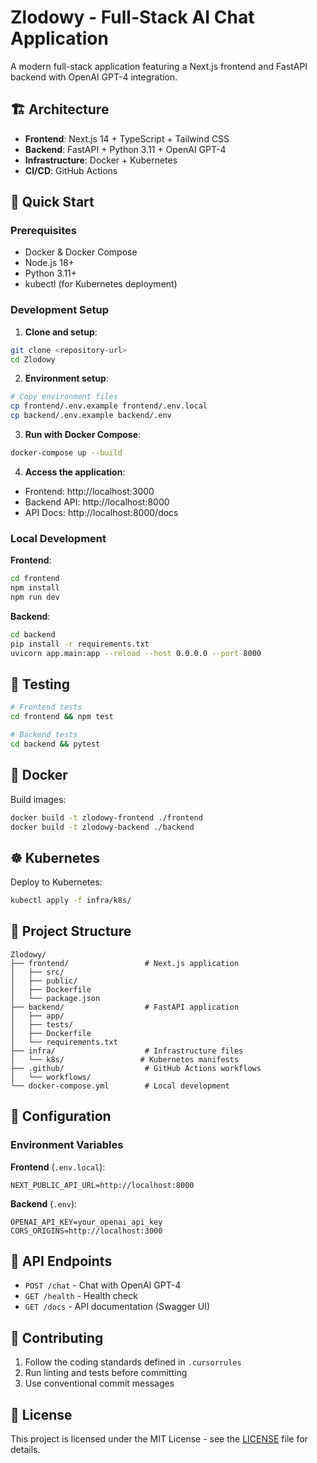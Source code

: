 # Zlodowy - Full-Stack AI Chat Application

A modern full-stack application featuring a Next.js frontend and FastAPI backend with OpenAI GPT-4 integration.

## 🏗️ Architecture

- **Frontend**: Next.js 14 + TypeScript + Tailwind CSS
- **Backend**: FastAPI + Python 3.11 + OpenAI GPT-4
- **Infrastructure**: Docker + Kubernetes
- **CI/CD**: GitHub Actions

## 🚀 Quick Start

### Prerequisites
- Docker & Docker Compose
- Node.js 18+
- Python 3.11+
- kubectl (for Kubernetes deployment)

### Development Setup

1. **Clone and setup**:
```bash
git clone <repository-url>
cd Zlodowy
```

2. **Environment setup**:
```bash
# Copy environment files
cp frontend/.env.example frontend/.env.local
cp backend/.env.example backend/.env
```

3. **Run with Docker Compose**:
```bash
docker-compose up --build
```

4. **Access the application**:
- Frontend: http://localhost:3000
- Backend API: http://localhost:8000
- API Docs: http://localhost:8000/docs

### Local Development

**Frontend**:
```bash
cd frontend
npm install
npm run dev
```

**Backend**:
```bash
cd backend
pip install -r requirements.txt
uvicorn app.main:app --reload --host 0.0.0.0 --port 8000
```

## 🧪 Testing

```bash
# Frontend tests
cd frontend && npm test

# Backend tests
cd backend && pytest
```

## 🐳 Docker

Build images:
```bash
docker build -t zlodowy-frontend ./frontend
docker build -t zlodowy-backend ./backend
```

## ☸️ Kubernetes

Deploy to Kubernetes:
```bash
kubectl apply -f infra/k8s/
```

## 📁 Project Structure

```
Zlodowy/
├── frontend/                 # Next.js application
│   ├── src/
│   ├── public/
│   ├── Dockerfile
│   └── package.json
├── backend/                  # FastAPI application
│   ├── app/
│   ├── tests/
│   ├── Dockerfile
│   └── requirements.txt
├── infra/                    # Infrastructure files
│   └── k8s/                 # Kubernetes manifests
├── .github/                  # GitHub Actions workflows
│   └── workflows/
└── docker-compose.yml        # Local development
```

## 🔧 Configuration

### Environment Variables

**Frontend** (`.env.local`):
```
NEXT_PUBLIC_API_URL=http://localhost:8000
```

**Backend** (`.env`):
```
OPENAI_API_KEY=your_openai_api_key
CORS_ORIGINS=http://localhost:3000
```

## 📝 API Endpoints

- `POST /chat` - Chat with OpenAI GPT-4
- `GET /health` - Health check
- `GET /docs` - API documentation (Swagger UI)

## 🤝 Contributing

1. Follow the coding standards defined in `.cursorrules`
2. Run linting and tests before committing
3. Use conventional commit messages

## 📄 License

This project is licensed under the MIT License - see the [LICENSE](LICENSE) file for details.